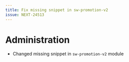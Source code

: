 ```yaml
---
title: Fix missing snippet in sw-promotion-v2
issue: NEXT-24513
---
```

# Administration
* Changed missing snippet in `sw-promotion-v2` module
